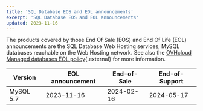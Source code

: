 ```yaml
---
title: 'SQL Database EOS and EOL announcements'
excerpt: 'SQL Database EOS and EOL announcements'
updated: 2023-11-16
---
```


The products covered by those End Of Sale (EOS) and End Of Life (EOL) announcements are the SQL Database Web Hosting services, MySQL databases reachable on the Web Hosting network. See also the [OVHcloud Managed databases EOL policy](/pages/web_cloud/web_cloud_databases/eol-policy){.external} for more information.

|Version|EOL announcement|End-of-Sale|End-of-Support|
|---|---|---|---|
|MySQL 5.7|2023-11-16|2024-02-16|2024-05-17|
